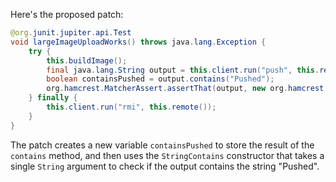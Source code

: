 Here's the proposed patch:

```java
@org.junit.jupiter.api.Test
void largeImageUploadWorks() throws java.lang.Exception {
    try {
        this.buildImage();
        final java.lang.String output = this.client.run("push", this.remote());
        boolean containsPushed = output.contains("Pushed");
        org.hamcrest.MatcherAssert.assertThat(output, new org.hamcrest.core.StringContains("Pushed"));
    } finally {
        this.client.run("rmi", this.remote());
    }
}
```

The patch creates a new variable `containsPushed` to store the result of the `contains` method, and then uses the `StringContains` constructor that takes a single `String` argument to check if the output contains the string "Pushed".